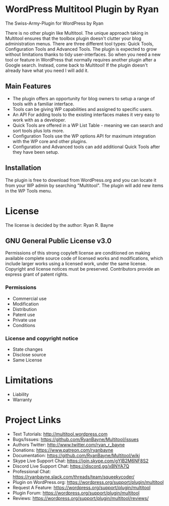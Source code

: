 # WordPress Multitool Plugin by Ryan

The Swiss-Army-Plugin for WordPress by Ryan

There is no other plugin like Multitool. The unique approach taking in Multitool ensures that the toolbox plugin doesn't clutter your blog administration menus. There are three different tool types: Quick Tools, Configuration Tools and Advanced Tools. The plugin is expected to grow without limitations thanks to tidy user-interfaces. So when you need a new tool or feature in WordPress that normally requires another plugin after a Google search. Instead, come back to Multitool! If the plugin doesn't already have what you need I will add it.

## Main Features
* The plugin offers an opportunity for blog owners to setup a range of tools with a familiar interface. 
* Tools can be giving WP capabilities and assigned to specific users.
* An API For adding tools to the existing interfaces makes it very easy to work with as a developer.
* Quick Tools are offered in a WP List Table - meaning we can search and sort tools plus lots more. 
* Configuration Tools use the WP options API for maximum integration with the WP core and other plugins.
* Configuration and Advanced tools can add additional Quick Tools after they have been setup.

## Installation
The plugin is free to download from WordPress.org and you can locate it from your WP admin by searching "Multitool". The plugin will add new items in the WP Tools menu.

# License

The license is decided by the author: Ryan R. Bayne

## GNU General Public License v3.0

Permissions of this strong copyleft license are conditioned on making available complete source code of licensed works and modifications, which include larger works using a licensed work, under the same license. Copyright and license notices must be preserved. Contributors provide an express grant of patent rights.

### Permissions

* Commercial use
* Modification
* Distribution
* Patent use
* Private use
* Conditions

### License and copyright notice
* State changes
* Disclose source
* Same License

# Limitations

* Liability
* Warranty

# Project Links
* Text Tutorials: http://multitool.wordpress.com
* Bugs/Issues: https://github.com/RyanBayne/Multitool/issues
* Authors Twitter: http://www.twitter.com/ryan_r_bayne
* Donations:  https://www.patreon.com/ryanbayne
* Documentation: https://github.com/RyanBayne/Multitool/wiki
* Skype Live Support Chat: https://join.skype.com/gYIB2M6NF8S2
* Discord Live Support Chat: https://discord.gg/xBNYA7Q
* Professional Chat: https://ryanbayne.slack.com/threads/team/squeekycoder/ 
* Plugin on WordPress.org: https://wordpress.org/support/plugin/multitool
* Request A Feature: https://wordpress.org/support/plugin/multitool
* Plugin Forum: https://wordpress.org/support/plugin/multitool
* Reviews: https://wordpress.org/support/plugin/multitool/reviews/
